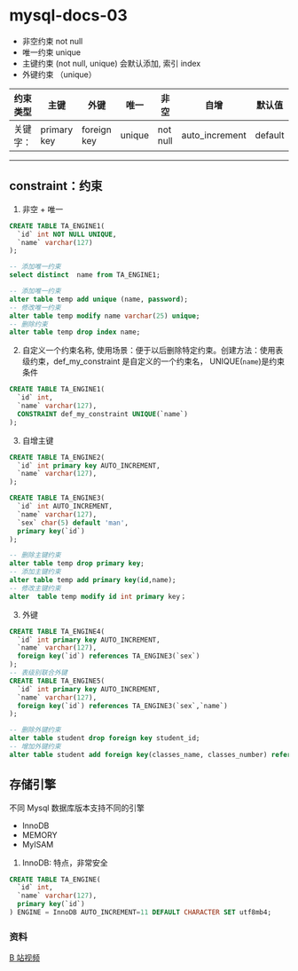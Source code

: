 # mysql-docs-03

- 非空约束 not null
- 唯一约束 unique
- 主键约束 (not null, unique) 会默认添加, 索引 index
- 外键约束 （unique）

| 约束类型 | 主键        | 外键        | 唯一   | 非空     | 自增           | 默认值  |
| -------- | ----------- | ----------- | ------ | -------- | -------------- | ------- |
| 关键字： | primary key | foreign key | unique | not null | auto_increment | default |

---

## constraint：约束

1. 非空 + 唯一

```sql
CREATE TABLE TA_ENGINE1(
  `id` int NOT NULL UNIQUE,
  `name` varchar(127)
);

-- 添加唯一约束
select distinct  name from TA_ENGINE1;

-- 添加唯一约束
alter table temp add unique (name, password);
-- 修改唯一约束
alter table temp modify name varchar(25) unique;
-- 删除约束
alter table temp drop index name;
```

2. 自定义一个约束名称, 使用场景：便于以后删除特定约束。创建方法：使用表级约束，def_my_constraint 是自定义的一个约束名， UNIQUE(`name`)是约束条件

```sql
CREATE TABLE TA_ENGINE1(
  `id` int,
  `name` varchar(127),
  CONSTRAINT def_my_constraint UNIQUE(`name`)
);


```

3. 自增主键

```sql
CREATE TABLE TA_ENGINE2(
  `id` int primary key AUTO_INCREMENT,
  `name` varchar(127),
);

CREATE TABLE TA_ENGINE3(
  `id` int AUTO_INCREMENT,
  `name` varchar(127),
  `sex` char(5) default 'man',
  primary key(`id`)
);

-- 删除主键约束
alter table temp drop primary key;
-- 添加主键约束
alter table temp add primary key(id,name);
-- 修改主键约束
alter  table temp modify id int primary key；
```

3. 外键

```sql
CREATE TABLE TA_ENGINE4(
  `id` int primary key AUTO_INCREMENT,
  `name` varchar(127),
  foreign key(`id`) references TA_ENGINE3(`sex`)
);
-- 表级别联合外键
CREATE TABLE TA_ENGINE5(
  `id` int primary key AUTO_INCREMENT,
  `name` varchar(127),
  foreign key(`id`) references TA_ENGINE3(`sex`,`name`)
);

-- 删除外键约束
alter table student drop foreign key student_id;
-- 增加外键约束
alter table student add foreign key(classes_name, classes_number) references classes(name, number);
```

## 存储引擎

不同 Mysql 数据库版本支持不同的引擎

- InnoDB
- MEMORY
- MyISAM

1. InnoDB: 特点，非常安全

```sql
CREATE TABLE TA_ENGINE(
  `id` int,
  `name` varchar(127),
  primary key(`id`)
) ENGINE = InnoDB AUTO_INCREMENT=11 DEFAULT CHARACTER SET utf8mb4;
```

### 资料

[B 站视频](https://www.bilibili.com/video/BV1Vy4y1z7EX?p=100)
